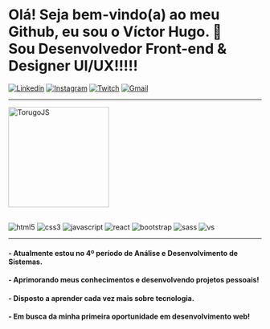 

# Olá! Seja bem-vindo(a) ao meu Github, eu sou o Víctor Hugo. 👋 <br>  Sou Desenvolvedor Front-end & Designer UI/UX!!!!!

[![Linkedin](https://img.shields.io/badge/LinkedIn-0077B5?style=for-the-badge&logo=linkedin&logoColor=white)](https://www.linkedin.com/in/victor-hugodev/)
[![Instagram](https://img.shields.io/badge/Instagram-E4405F?style=for-the-badge&logo=instagram&logoColor=white)](https://www.instagram.com/torugo_devjs/)
[![Twitch](https://img.shields.io/badge/Twitch-9146FF?style=for-the-badge&logo=twitch&logoColor=white)](https://www.twitch.tv/itorugo7)
[![Gmail](https://img.shields.io/badge/Gmail-D14836?style=for-the-badge&logo=gmail&logoColor=white)](mailto:victor.devfrontend@gmail.com) <br/><hr>

 <img height="200px" src="https://github-readme-stats-beryl.vercel.app/api?username=TorugoJS&theme=dracula&show_icons=true" alt="TorugoJS"><img>

<div style="display: inline_block"><br/>
    <img alt="html5" src="https://img.shields.io/badge/HTML5-E34F26?style=for-the-badge&logo=html5&logoColor=white" />

<img  alt="css3" src="https://img.shields.io/badge/CSS3-1572B6?style=for-the-badge&logo=css3&logoColor=white" />
<img alt="javascript" src="https://img.shields.io/badge/JavaScript-F7DF1E?style=for-the-badge&logo=javascript&logoColor=black" />
<img alt="react" src="https://img.shields.io/badge/React-20232A?style=for-the-badge&logo=react&logoColor=61DAFB" />
<img alt="bootstrap" src="https://img.shields.io/badge/Bootstrap-563D7C?style=for-the-badge&logo=bootstrap&logoColor=white" />
<img alt="sass" src="https://img.shields.io/badge/Sass-CC6699?style=for-the-badge&logo=sass&logoColor=white" />
<img alt="vs" src="https://img.shields.io/badge/Visual_Studio_Code-0078D4?style=for-the-badge&logo=visual%20studio%20code&logoColor=white" />
</div>
<hr>

#### - Atualmente estou no 4º período de Análise e Desenvolvimento de Sistemas.
#### - Aprimorando meus conhecimentos e desenvolvendo projetos pessoais!
#### - Disposto a aprender cada vez mais sobre tecnologia.
#### - Em busca da minha primeira oportunidade em desenvolvimento web!

</div>
